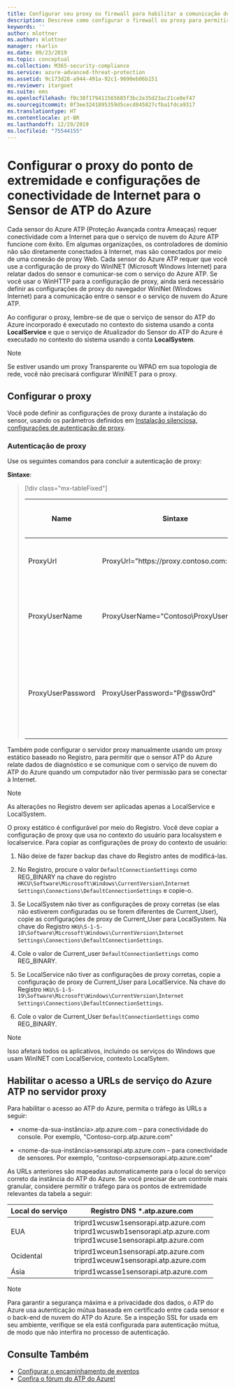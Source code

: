 ```yaml
---
title: Configurar seu proxy ou firewall para habilitar a comunicação do Azure ATP com o sensor | Microsoft Docs
description: Descreve como configurar o firewall ou proxy para permitir a comunicação entre o serviço de nuvem do Azure ATP e sensores do Azure ATP
keywords: ''
author: mlottner
ms.author: mlottner
manager: rkarlin
ms.date: 09/23/2019
ms.topic: conceptual
ms.collection: M365-security-compliance
ms.service: azure-advanced-threat-protection
ms.assetid: 9c173d28-a944-491a-92c1-9690eb06b151
ms.reviewer: itargoet
ms.suite: ems
ms.openlocfilehash: f0c38f179411565685f3bc2e35d23ac21ce0ef47
ms.sourcegitcommit: 0f3ee3241895359d5cecd845827cfba1fdca9317
ms.translationtype: HT
ms.contentlocale: pt-BR
ms.lasthandoff: 12/29/2019
ms.locfileid: "75544155"
---
```

# <a name="configure-endpoint-proxy-and-internet-connectivity-settings-for-your-azure-atp-sensor"></a>Configurar o proxy do ponto de extremidade e configurações de conectividade de Internet para o Sensor de ATP do Azure

Cada sensor do Azure ATP (Proteção Avançada contra Ameaças) requer conectividade com a Internet para que o serviço de nuvem do Azure ATP funcione com êxito. Em algumas organizações, os controladores de domínio não são diretamente conectados à Internet, mas são conectados por meio de uma conexão de proxy Web. Cada sensor do Azure ATP requer que você use a configuração de proxy do WinINET (Microsoft Windows Internet) para relatar dados do sensor e comunicar-se com o serviço do Azure ATP. Se você usar o WinHTTP para a configuração de proxy, ainda será necessário definir as configurações de proxy do navegador WinINet (Windows Internet) para a comunicação entre o sensor e o serviço de nuvem do Azure ATP.

Ao configurar o proxy, lembre-se de que o serviço de sensor do ATP do Azure incorporado é executado no contexto do sistema usando a conta **LocalService** e que o serviço de Atualizador do Sensor do ATP do Azure é executado no contexto do sistema usando a conta **LocalSystem**. 

> [!NOTE]
> Se estiver usando um proxy Transparente ou WPAD em sua topologia de rede, você não precisará configurar WinINET para o proxy.

## <a name="configure-the-proxy"></a>Configurar o proxy 

Você pode definir as configurações de proxy durante a instalação do sensor, usando os parâmetros definidos em [Instalação silenciosa, configurações de autenticação de proxy](https://docs.microsoft.com/azure-advanced-threat-protection/atp-silent-installation#proxy-authentication).

### <a name="proxy-authentication"></a>Autenticação de proxy

Use os seguintes comandos para concluir a autenticação de proxy:

**Sintaxe**:


> [!div class="mx-tableFixed"]
> 
> |Name|Sintaxe|Obrigatório para instalação silenciosa?|Descrição|
> |-------------|----------|---------|---------|
> |ProxyUrl|ProxyUrl="https\://proxy.contoso.com:8080"|Não|Especifica o ProxyUrl e o número da porta para o sensor do ATP do Azure.|
> |ProxyUserName|ProxyUserName="Contoso\ProxyUser"|Não|Se o seu serviço de proxy exigir autenticação, forneça um nome de usuário no formato DOMÍNIO\usuário.|
> |ProxyUserPassword|ProxyUserPassword="P@ssw0rd"|Não|Especifica a senha para o nome de usuário do proxy. *As credenciais são criptografadas e armazenadas localmente pelo sensor do ATP do Azure.|

Também pode configurar o servidor proxy manualmente usando um proxy estático baseado no Registro, para permitir que o sensor ATP do Azure relate dados de diagnóstico e se comunique com o serviço de nuvem do ATP do Azure quando um computador não tiver permissão para se conectar à Internet.

> [!NOTE]
> As alterações no Registro devem ser aplicadas apenas a LocalService e LocalSystem.

O proxy estático é configurável por meio do Registro. Você deve copiar a configuração de proxy que usa no contexto do usuário para localsystem e localservice. Para copiar as configurações de proxy do contexto de usuário:

1.   Não deixe de fazer backup das chave do Registro antes de modificá-las.

2. No Registro, procure o valor `DefaultConnectionSettings` como REG_BINARY na chave do registro `HKCU\Software\Microsoft\Windows\CurrentVersion\Internet Settings\Connections\DefaultConnectionSettings` e copie-o.
 
2.  Se LocalSystem não tiver as configurações de proxy corretas (se elas não estiverem configuradas ou se forem diferentes de Current_User), copie as configurações de proxy de Current_User para LocalSystem. Na chave do Registro `HKU\S-1-5-18\Software\Microsoft\Windows\CurrentVersion\Internet Settings\Connections\DefaultConnectionSettings`.

3.  Cole o valor de Current_user `DefaultConnectionSettings` como REG_BINARY.

4.  Se LocalService não tiver as configurações de proxy corretas, copie a configuração de proxy de Current_User para LocalService. Na chave do Registro `HKU\S-1-5-19\Software\Microsoft\Windows\CurrentVersion\Internet Settings\Connections\DefaultConnectionSettings`.

5.  Cole o valor de Current_User `DefaultConnectionSettings` como REG_BINARY.

> [!NOTE]
> Isso afetará todos os aplicativos, incluindo os serviços do Windows que usam WinINET com LocalService, contexto LocalSytem.


## <a name="enable-access-to-azure-atp-service-urls-in-the-proxy-server"></a>Habilitar o acesso a URLs de serviço do Azure ATP no servidor proxy

Para habilitar o acesso ao ATP do Azure, permita o tráfego às URLs a seguir:

- \<nome-da-sua-instância>.atp.azure.com – para conectividade do console. Por exemplo, "Contoso-corp.atp.azure.com"

- \<nome-da-sua-instância>sensorapi.atp.azure.com – para conectividade de sensores. Por exemplo, "contoso-corpsensorapi.atp.azure.com"

As URLs anteriores são mapeadas automaticamente para o local do serviço correto da instância do ATP do Azure. Se você precisar de um controle mais granular, considere permitir o tráfego para os pontos de extremidade relevantes da tabela a seguir:

|Local do serviço|Registro DNS *.atp.azure.com|
|----|----|
|EUA |triprd1wcusw1sensorapi.atp.azure.com<br>triprd1wcuswb1sensorapi.atp.azure.com<br>triprd1wcuse1sensorapi.atp.azure.com|
|Ocidental|triprd1wceun1sensorapi.atp.azure.com<br>triprd1wceuw1sensorapi.atp.azure.com|
|Ásia|triprd1wcasse1sensorapi.atp.azure.com|

 
> [!NOTE]
> Para garantir a segurança máxima e a privacidade dos dados, o ATP do Azure usa autenticação mútua baseada em certificado entre cada sensor e o back-end de nuvem do ATP do Azure. Se a inspeção SSL for usada em seu ambiente, verifique se ela está configurada para autenticação mútua, de modo que não interfira no processo de autenticação.



## <a name="see-also"></a>Consulte Também
- [Configurar o encaminhamento de eventos](configure-event-forwarding.md)
- [Confira o fórum do ATP do Azure!](https://aka.ms/azureatpcommunity)
